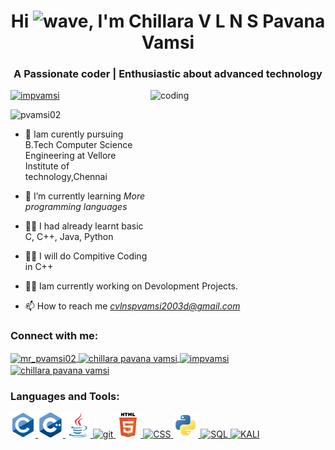 <h1 align="center">Hi <img alt="wave" src="https://github.com/Tarikul-Islam-Anik/Microsoft-Teams-Animated-Emojis/blob/master/Emojis/Hand%20gestures/Waving%20Hand.png" width=3.5%>, I'm Chillara V L N S Pavana Vamsi</h1>
<h3 align="center">A Passionate coder | Enthusiastic about advanced technology</h3>
<img align="right" alt="coding" width="280" height="280" src="https://t4.ftcdn.net/jpg/02/73/46/99/360_F_273469972_ESU9Rq3eIpSrK3xddlIEyDh7vrslbiGg.jpg"

<p align="left"> <a href="https://twitter.com/impvamsi" target="blank"><img src="https://img.shields.io/twitter/follow/impvamsi?logo=twitter&style=for-the-badge" alt="impvamsi" /></a> </p>

<p align="left"> <img src="https://komarev.com/ghpvc/?username=pvamsi02&label=Profile%20views&color=0e75b6&style=flat" alt="pvamsi02" /> </p>

- 📔 Iam curently pursuing B.Tech Computer Science Engineering at Vellore Institute of technology,Chennai 

- 🌱 I’m currently learning *More programming languages*

- 🧑‍💻 I had already learnt basic C, C++, Java, Python

- 🧑‍💻 I will do Compitive Coding in C++

- 🧑‍💻 Iam currently working on Devolopment Projects.

- 📫 How to reach me *cvlnspvamsi2003d@gmail.com*

<h3 align="left">Connect with me:</h3>
<p align="left">
    <a href="https://instagram.com/mr_pavana_vamsi.chillara" target="blank">
<img align="center" src="https://raw.githubusercontent.com/rahuldkjain/github-profile-readme-generator/master/src/images/icons/Social/instagram.svg" alt="mr_pvamsi02" height="30" width="40" />
</a>
      <a href="https://fb.com/chillara pavana vamsi" target="blank">
<img align="center" src="https://raw.githubusercontent.com/rahuldkjain/github-profile-readme-generator/master/src/images/icons/Social/facebook.svg" alt="chillara pavana vamsi" height="30" width="40" />
</a>
   <a href="https://twitter.com/impvamsi" target="blank">
<img align="center" src="https://raw.githubusercontent.com/rahuldkjain/github-profile-readme-generator/master/src/images/icons/Social/twitter.svg" alt="impvamsi" height="30" width="40" />
</a>
  <a href="https://www.linkedin.com/in/pavana-vamsi-chillara/" target="blank">
<img align="center" src="https://raw.githubusercontent.com/rahuldkjain/github-profile-readme-generator/master/src/images/icons/Social/linked-in-alt.svg" alt="chillara pavana vamsi" height="30" width="40" />
</a>

</p>

<h3 align="left">Languages and Tools:</h3>
<p align="left"> 
<a href="https://www.cprogramming.com/" target="_blank" rel="noreferrer"> 
<img src="https://raw.githubusercontent.com/devicons/devicon/master/icons/c/c-original.svg" alt="C" width="40" height="40"/> 
</a> 
<a href="https://www.w3schools.com/cpp/" target="_blank" rel="noreferrer"> 
<img src="https://raw.githubusercontent.com/devicons/devicon/master/icons/cplusplus/cplusplus-original.svg" alt="C++" width="40" height="40"/> 
</a> 
<a href="https://www.java.com" target="_blank" rel="noreferrer">
<img src="https://raw.githubusercontent.com/devicons/devicon/master/icons/java/java-original.svg" alt="Java" width="40" height="40"/> 
</a>
<a href="https://git-scm.com/" target="_blank" rel="noreferrer"> 
<img src="https://www.vectorlogo.zone/logos/git-scm/git-scm-icon.svg" alt="git" width="40" height="40"/> 
</a> 
<a href="https://www.w3schools.com/html/" target="_blank" rel="noreferrer"> 
<img src="https://raw.githubusercontent.com/devicons/devicon/master/icons/html5/html5-original-wordmark.svg" alt="html5" width="40" height="40"/> 
</a> 
<a href="https://www.javatpoint.com/css-tutorial" target="_blank" rel="noreferrer"> 
<img src="https://static.javatpoint.com/csspages/images/css-tutorial.png" alt="CSS" width="40" height="40"/>
</a> 
<a href="https://www.python.org" target="_blank" rel="noreferrer"> 
<img src="https://raw.githubusercontent.com/devicons/devicon/master/icons/python/python-original.svg" alt="Python" width="40" height="40"/>
</a> 
<a href="https://www.oracle.com/in/database/sqldeveloper/" target="_blank" rel="noreferrer"> 
<img src="https://www.oracle.com/a/ocom/img/sql-dev3.svg" alt="SQL" width="40" height="40"/>
</a> 
<a href="https://www.kali.org/" target="_blank" rel="noreferrer"> 
<img src="https://encrypted-tbn3.gstatic.com/images?q=tbn:ANd9GcQ1hzE44grt3T7--EVDSj1_JXFkbjV8t31nt-sQyJVPK5FVMc6j" alt="KALI" width="40" height="40"/>
</a> 
</p>

